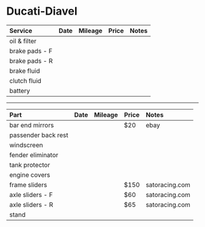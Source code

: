 # Ducati-Diavel

| Service         | Date            | Mileage         | Price           | Notes           |
| :-------------- | --------------- | --------------- | --------------- | :-------------- |
| oil & filter    |                 |                 |                 |                 |
| brake pads - F  |                 |                 |                 |                 |
| brake pads - R  |                 |                 |                 |                 |
| brake fluid     |                 |                 |                 |                 |
| clutch fluid    |                 |                 |                 |                 |
| battery         |                 |                 |                 |                 |

*****

| Part                 | Date            | Mileage         | Price           | Notes           |
| :------------------- | --------------- | --------------- | --------------- | :-------------- |
| bar end mirrors      |                 |                 | $20             | ebay            |
| passender back rest  |                 |                 |                 |                 |
| windscreen           |                 |                 |                 |                 |
| fender eliminator    |                 |                 |                 |                 |
| tank protector       |                 |                 |                 |                 |
| engine covers        |                 |                 |                 |                 |
| frame sliders        |                 |                 | $150            | satoracing.com  |
| axle sliders - F     |                 |                 | $60             | satoracing.com  |
| axle sliders - R     |                 |                 | $65             | satoracing.com  |
| stand                |                 |                 |                 |                 |
